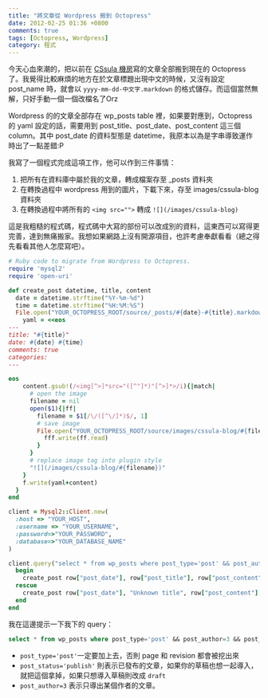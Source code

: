 ```yaml
---
title: "將文章從 Wordpress 搬到 Octopress"
date: 2012-02-25 01:36 +0800
comments: true
tags: [Octopress, Wordpress]
category: 程式
---
```


[1]: http://cssula.twgg.org

今天心血來潮的，把以前在 [CSsula 機房][1]寫的文章全部搬到現在的 Octopress 了。我覺得比較麻煩的地方在於文章標題出現中文的時候，又沒有設定 post_name 時，就會以 `yyyy-mm-dd-中文字.markdown` 的格式儲存。而這個當然無解，只好手動一個一個改檔名了Orz

Wordpress 的的文章全部存在 wp_posts table 裡，如果要對應到，Octopress 的 yaml 設定的話，需要用到 post_title、post_date、post_content 這三個 column。其中 post_date 的資料型態是 datetime，我原本以為是字串導致運作時出了一點差錯:P

我寫了一個程式完成這項工作，他可以作到三件事情：

<!-- more -->

1. 把所有在資料庫中屬於我的文章，轉成檔案存至 _posts 資料夾
2. 在轉換過程中 wordpress 用到的圖片，下載下來，存至 images/cssula-blog 資料夾
3. 在轉換過程中將所有的 `<img src="">` 轉成 `![](/images/cssula-blog)`

這是我粗糙的程式碼，程式碼中大寫的部份可以改成別的資料，這東西可以寫得更完善，達到無痛搬家。我想如果網路上沒有開源項目，也許考慮奉獻看看（總之得先看看其他人怎麼寫吧）。

```ruby
# Ruby code to migrate from Wordpress to Octopress.
require 'mysql2'
require 'open-uri'

def create_post datetime, title, content
  date = datetime.strftime("%Y-%m-%d")
  time = datetime.strftime("%H:%M:%S")
  File.open("YOUR_OCTOPRESS_ROOT/source/_posts/#{date}-#{title}.markdown", "w"){|f|
    yaml = <<eos
---
title: "#{title}"
date: #{date} #{time}
comments: true
categories:
---

eos
    content.gsub!(/<img[^>]*src="([^"]*)"[^>]*>/i){|match|
      # open the image
      filename = nil
      open($1){|ff|
        filename = $1[/\/([^\/]*)$/, 1]
        # save image
        File.open("YOUR_OCTOPRESS_ROOT/source/images/cssula-blog/#{filename}", "wb"){|fff|
          fff.write(ff.read)
        }
      }
      # replace image tag into plugin style
      "![](/images/cssula-blog/#{filename})"
    }
    f.write(yaml+content)
  }
end

client = Mysql2::Client.new(
  :host => "YOUR_HOST",
  :username => "YOUR_USERNAME",
  :password=>"YOUR_PASSWORD",
  :database=>"YOUR_DATABASE_NAME"
)

client.query("select * from wp_posts where post_type='post' && post_author=3 && post_status='publish';").each do |row|
  begin
    create_post row["post_date"], row["post_title"], row["post_content"]
  rescue
    create_post row["post_date"], "Unknown title", row["post_content"]
  end
end
```

我在這邊提示一下我下的 query：

``` sql
select * from wp_posts where post_type='post' && post_author=3 && post_status='publish';
```

* `post_type='post'`一定要加上去，否則 page 和 revision 都會被挖出來
* `post_status='publish'` 則表示已發布的文章，如果你的草稿也想一起導入，就把這個拿掉，如果只想導入草稿則改成 `draft`
* `post_author=3` 表示只導出某個作者的文章。


